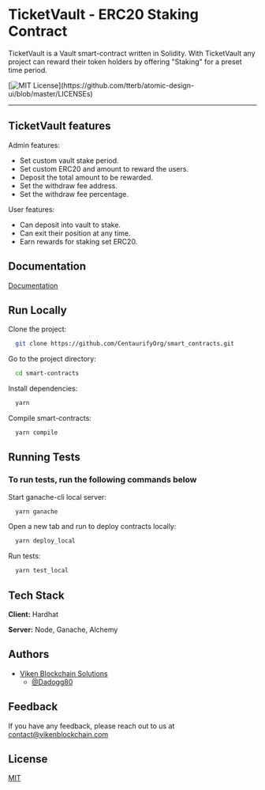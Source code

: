 
# TicketVault - ERC20 Staking Contract

TicketVault is a Vault smart-contract written in Solidity. With TicketVault any project can reward their token holders by offering "Staking" for a preset time period.

[![MIT License](https://img.shields.io/apm/l/atomic-design-ui.svg?)](https://github.com/tterb/atomic-design-ui/blob/master/LICENSEs)

---

## TicketVault features

Admin features:

- Set custom vault stake period.
- Set custom ERC20 and amount to reward the users.
- Deposit the total amount to be rewarded.
- Set the withdraw fee address.
- Set the withdraw fee percentage.

User features:

- Can deposit into vault to stake.
- Can exit their position at any time.
- Earn rewards for staking set ERC20.

## Documentation

[Documentation](https://github.com/CentaurifyOrg/smart_contracts/blob/main/contracts/Staking/TicketVault_docs.md)

## Run Locally

Clone the project:

```bash
  git clone https://github.com/CentaurifyOrg/smart_contracts.git
```

Go to the project directory:

```bash
  cd smart-contracts
```

Install dependencies:

```bash
  yarn
```

Compile smart-contracts:

```bash
  yarn compile
```

## Running Tests

### To run tests, run the following commands below

Start ganache-cli local server:

```bash
  yarn ganache
```

Open a new tab and run to deploy contracts locally:

```bash
  yarn deploy_local
```

Run tests:

```bash
  yarn test_local
```

## Tech Stack

**Client:** Hardhat

**Server:** Node, Ganache, Alchemy

## Authors
- [Viken Blockchain Solutions](https://www.vikenblockchain.com)
  - [@Dadogg80](https://www.github.com/dadogg80)

## Feedback

If you have any feedback, please reach out to us at contact@vikenblockchain.com

## License

[MIT](https://choosealicense.com/licenses/mit/)
